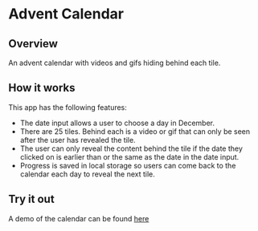 # Advent Calendar
## Overview

An advent calendar with videos and gifs hiding behind each tile.
## How it works

This app has the following features:

- The date input allows a user to choose a day in December.
- There are 25 tiles. Behind each is a video or gif that can only be seen after the user has revealed the tile.
- The user can only reveal the content behind the tile if the date they clicked on is earlier than or the same as the date in the date input.
- Progress is saved in local storage so users can come back to the calendar each day to reveal the next tile.

## Try it out
A demo of the calendar can be found [here](https://ll835.github.io/advent-calendar/)
